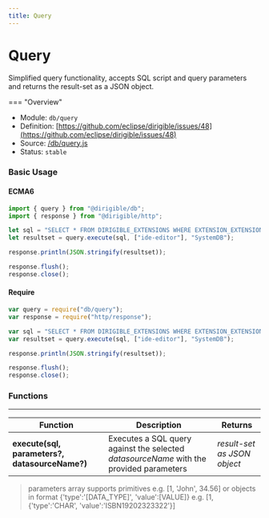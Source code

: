 ```yaml
---
title: Query
---
```


Query
===


Simplified query functionality, accepts SQL script and query parameters and returns the result-set as a JSON object.

=== "Overview"
- Module: `db/query`
- Definition: [https://github.com/eclipse/dirigible/issues/48](https://github.com/eclipse/dirigible/issues/48)
- Source: [/db/query.js](https://github.com/eclipse/dirigible/blob/master/components/api-database/src/main/resources/META-INF/dirigible/db/query.js)
- Status: `stable`


### Basic Usage

#### ECMA6

```javascript
import { query } from "@dirigible/db";
import { response } from "@dirigible/http";

let sql = "SELECT * FROM DIRIGIBLE_EXTENSIONS WHERE EXTENSION_EXTENSIONPOINT_NAME = ?";
let resultset = query.execute(sql, ["ide-editor"], "SystemDB");

response.println(JSON.stringify(resultset));

response.flush();
response.close();
```

#### Require

```javascript
var query = require("db/query");
var response = require("http/response");

var sql = "SELECT * FROM DIRIGIBLE_EXTENSIONS WHERE EXTENSION_EXTENSIONPOINT_NAME = ?";
var resultset = query.execute(sql, ["ide-editor"], "SystemDB");

response.println(JSON.stringify(resultset));

response.flush();
response.close();
```


### Functions

---

Function     | Description | Returns
------------ | ----------- | --------
**execute(sql, parameters?, datasourceName?)**   | Executes a SQL query against the selected *datasourceName* with the provided parameters | *result-set as JSON object*

> parameters array supports primitives e.g. [1, 'John', 34.56] or objects in format {'type':'[DATA_TYPE]', 'value':[VALUE]} e.g. [1, {'type':'CHAR', 'value':'ISBN19202323322'}]
